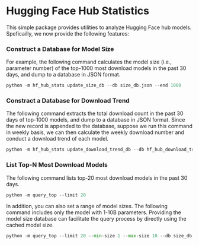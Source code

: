 # Hugging Face Hub Statistics

This simple package provides utilities to analyze Hugging Face hub models.
Speficailly, we now provide the following features:

### Construct a Database for Model Size

For example, the following command calculates the model size (i.e., parameter number)
of the top-1000 most download models in the past 30 days, and dump to a database in JSON format.

```python
python -m hf_hub_stats update_size_db --db size_db.json --end 1000
```

### Constract a Database for Download Trend

The following command extracts the total download count in the past 30 days of top-1000 models,
and dump to a database in JSON format. Since the new record is appended to the database,
suppose we run this command in weekly basis, we can then calculate the weekly download number
and conduct a download trend of each model.

```python
python -m hf_hub_stats update_download_trend_db --db hf_hub_download_trend_db.json --end 1000 
```

### List Top-N Most Download Models

The following command lists top-20 most download models in the past 30 days.

```python
python -m query_top --limit 20
```

In addition, you can also set a range of model sizes. The following command includes
only the model with 1-10B parameters. Providing the model size database can facilitate
the query process by directly using the cached model size.

```python
python -m query_top --limit 20 --min-size 1 --max-size 10 --db size_db.json
```
